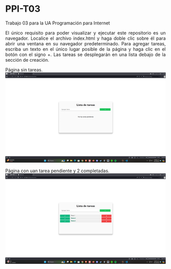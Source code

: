# PPI-T03
Trabajo 03 para la UA Programación para Internet
<p align="justify"> El único requisito para poder visualizar y ejecutar este repositorio es un navegador. Localice el archivo index.html y haga doble clic sobre él para abrir una ventana en su navegador predeterminado.
Para agregar tareas, escriba un texto en el único lugar posible de la página y haga clic en el botón con el signo +. Las tareas se desplegarán en una lista debajo de la sección de creación. </p>

Página sin tareas.
![Página sin tareas.](/images/no-tasks.png)

Página con uan tarea pendiente y 2 completadas.
![Página con uan tarea pendiente y 2 completadas.](/images/some-tasks.png)

